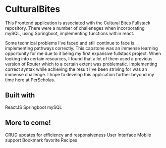 # CulturalBites
This Frontend application is associated with the Cultural Bites Fullstack repository. There were a number of challeneges when incorporating mySQL, using Springboot, implementing functions within react. 

Some technical problems I've faced and still continue to face is implementing pathways correctly. This capstone was an immense learning opportunity for me due to it being my first expansive fullstack project. When looking into certain resources, I found that a lot of them used a previous version of Router which to a certain extent was problematic. Implementing correct syntax while achieving the result I've been striving for was an immense challenge. I hope to develop this application further beyond my time here at PerScholas. 

## Built with
ReactJS
Springboot
mySQL

## More to come!

CRUD updates for efficiency and responsiveness
User Interface
Mobile support
Bookmark favorite Recipes
